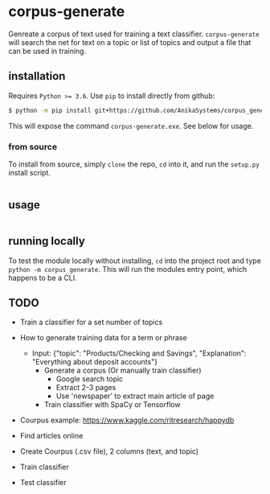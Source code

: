 # corpus-generate #
Genreate a corpus of text used for training a text classifier. `corpus-generate`
will search the net for text on a topic or list of topics and output a file that
can be used in training.


## installation ##
Requires `Python >= 3.6`. Use `pip` to install directly from github:
```bash
$ python -m pip install git+https://github.com/AnikaSystems/corpus_generate.git 
```
This will expose the command `corpus-generate.exe`. See below for usage.

### from source ###
To install from source, simply `clone` the repo, `cd` into it, and run the 
`setup.py` install script.
```bash
```


## usage ##
```
```

## running locally ##
To test the module locally without installing, `cd` into the project root and
type `python -m corpus_generate`. This will run the modules entry point, which 
happens to be a CLI.


## TODO ##
* Train a classifier for a set number of topics

* How to generate training data for a term or phrase
    * Input:  {"topic": "Products/Checking and Savings", "Explanation": "Everything about deposit accounts"}
        * Generate a corpus (Or manually train classifier)
            * Google search topic
            * Extract 2-3 pages
            * Use 'newspaper' to extract main article of page  
        * Train classifier with SpaCy or Tensorflow

* Courpus example: https://www.kaggle.com/ritresearch/happydb

* Find articles online
* Create Courpus (.csv file), 2 columns (text, and topic)
* Train classifier
* Test classifier